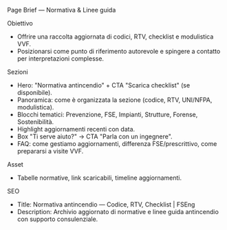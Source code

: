 Page Brief — Normativa & Linee guida

Obiettivo
- Offrire una raccolta aggiornata di codici, RTV, checklist e modulistica VVF.
- Posizionarsi come punto di riferimento autorevole e spingere a contatto per interpretazioni complesse.

Sezioni
- Hero: "Normativa antincendio" + CTA "Scarica checklist" (se disponibile).
- Panoramica: come è organizzata la sezione (codice, RTV, UNI/NFPA, modulistica).
- Blocchi tematici: Prevenzione, FSE, Impianti, Strutture, Forense, Sostenibilità.
- Highlight aggiornamenti recenti con data.
- Box "Ti serve aiuto?" → CTA "Parla con un ingegnere".
- FAQ: come gestiamo aggiornamenti, differenza FSE/prescrittivo, come prepararsi a visite VVF.

Asset
- Tabelle normative, link scaricabili, timeline aggiornamenti.

SEO
- Title: Normativa antincendio — Codice, RTV, Checklist | FSEng
- Description: Archivio aggiornato di normative e linee guida antincendio con supporto consulenziale.


